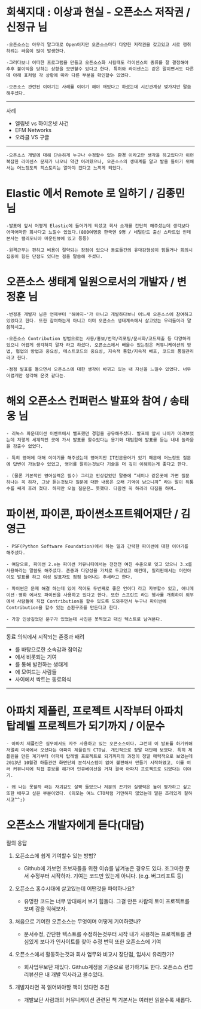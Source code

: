 # 회색지대 : 이상과 현실 - 오픈소스 저작권 / 신정규 님

    -오픈소스는 아무리 말그대로 Open이지만 오픈소스마다 다양한 저작권을 갖고있고 서로 쟁취하려는 싸움이 많이 발생한다.

    -그러다보니 어떠한 프로그램을 만들고 오픈소스화 시킬때도 라이센스의 종류를 잘 결정해야 추후 불이익을 당하는 상황을 모면할수 있다고 한다. 특허와 라이센스는 같은 말이면서도 다른데 아래 표처럼 각 상황에 따라 다른 부분을 확인할수 있었다.

    -오픈소스 관련된 이야기는 사례를 이야기 해야 재밌다고 하셨는데 시간관계상 몇가지만 말씀해주셨다.

--- 
사례
* 엘림넷 vs 하이온넷 사건
* EFM Networks
* 오라클 VS 구글  

---

    -오픈소스 개발에 대해 단순하게 누구나 수정할수 있는 환경 이라고만 생각을 하고있다가 이런 복잡한 라이센스 문제가 나오니 약간 어려웠으나, 오픈소스의 생태계를 알고 발을 들이기 위해서는 어느정도의 히스토리는 알아야 겠다고 느끼게 되었다.

# Elastic 에서 Remote 로 일하기 / 김종민 님

    -발표에 앞서 어떻게 Elastic에 들어가게 되셨고 회사 소개를 간단히 해주셨는데 생각보다 어마어마한 회사다고 느낄수 있었다.(800여명중 한국엔 9명 / 네덜란드 출신 스타트업 인데 본사는 캘리포니아 마운틴뷰에 있고 등등)

    -원격근무는 편하고 비용이 절약되는 장점이 있으나 동료들간의 유대감형성이 힘들거나 회의시 집중이 힘든 단점도 있다는 점을 말씀해 주셨다.

# 오픈소스 생태계 일원으로서의 개발자 / 변정훈 님

    -변정훈 개발자 님은 언제부터 '해야지~'가 아니고 개발하다보니 어느새 오픈소스에 참여하고 있었다고 한다. 또한 참여하는게 아니고 이미 오픈소스 생태계속에서 살고있는 우리들이라 말씀하시고, 

    -오픈소스 Contribution 방법으로는 사용/홍보/번역/리포팅/문서화/코드제출 등 다양하게 있으니 어렵게 생각하지 말자 라고 하셨다. 오픈소스에서 배울수 있는점은 커뮤니케이션의 방법, 협업의 방법과 중요성, 테스트코드의 중요성, 지속적 통합/지속적 배포, 코드의 품질관리 라고 한다.
    
    -점점 발표를 들으면서 오픈소스에 대한 생각이 바뀌고 있는 내 자신을 느낄수 있었다. 너무 어렵게만 생각해 온것 같다는.

# 해외 오픈소스 컨퍼런스 발표와 참여 / 송태웅 님

    - 리눅스 파운데이션 이벤트에서 밸표했던 경험을 공유해주셨다. 발표에 앞서 나이가 어려보였는데 저렇게 세계적인 곳에 가서 발표를 할수있다는 용기와 대범함에 발표를 듣는 내내 놀라움을 감출수 없었다.

    - 특히 영어에 대해 이야기를 해주셨는데 영어지만 IT전문용어가 있기 때문에 어느정도 질문에 답변이 가능할수 있었고, 영어를 잘하는것보다 기술을 더 깊이 이해하는게 좋다고 한다.
    
    - (물론 기본적인 영어실력은 필수) 그리고 인상깊었던 말중에 “세미나 같은곳에 가면 질문 하나는 꼭 하자, 그냥 듣는것보다 질문에 대한 내용은 오래 기억이 남으니까” 라는 말이 뒤통수를 쌔게 후려 쳤다. 하지만 오늘 질문은… 못했다. 다음엔 꼭 하리라 다짐을 하며…

# 파이썬, 파이콘, 파이썬소프트웨어재단 / 김영근

    - PSF(Python Software Foundation)에서 하는 일과 간략한 파이썬에 대한 이야기를 해주셨다.

    - 여담으로, 파이썬 2.x는 파이썬 커뮤니티에서는 전전전 여친 수준으로 잊고 있으니 3.x를 사용하라는 말씀도 해주셨다. 존중과 다양성을 가치로 두고있고 예컨데, 필리핀에서는 어린아이도 발표를 하고 여성 발표자도 점점 늘어나는 추세라고 한다. 
    
    - 파이썬은 문제 해결 하는데 있어 적어도 두번째로 좋은 언어다 라고 자부할수 있고, 애니메이션ㆍ영화 에서도 파이썬을 사용하고 있다고 한다. 또한 스프린트 라는 행사를 개최하여 외부에서 사람들이 직접 Contribution을 할수 있도록 도와주면서 누구나 파이썬에 Contribution을 할수 있는 순환구조를 만든다고 한다.

    - 가장 인상깊었던 문구가 있었는데 사진은 못찍었고 대신 텍스트로 남겨본다.

---

동료 의식에서 시작되는 존중과 배려
- 를 바탕으로한 소속감과 참여감
- 에서 비롯되는 기여
- 를 통해 발전하는 생태계
- 에 모여드는 사람들
- 사이에서 싹트는 동료의식

---
# 아파치 제플린, 프로젝트 시작부터 아파치 탑레벨 프로젝트가 되기까지 / 이문수

    - 아파치 제플린은 실무에서도 자주 사용하고 있는 오픈소스이다. 그런데 이 발표를 하기위해 저멀리 미국에서 오셨다는 아파치 제플린의 CTO님. 개인적으로 정말 대단해 보였다. 특히 제플린을 만든 계기부터 아파치 탑레벨 프로젝트로 되기까지의 과정이 정말 매력적으로 보였는데 2013년 10월경 하둡관련 화면단의 분석시스템이 없어 불편해서 만들기 시작하였고, 이를 여러 커뮤니티에 직접 홍보를 해가며 인큐베이션을 거쳐 결국 아파치 프로젝트로 되었다는 이야기.

    - 왜 나는 못할까 라는 자괴감도 살짝 들었으나 저분의 끈기와 실행력은 높이 평가하고 싶고 또한 배우고 싶은 부분이였다. (외모는 여느 CTO처럼 거만하지 않았는데 말은 조리있게 잘하시고^^;)

# 오픈소스 개발자에게 듣다(대담)
질의 응답

1. 오픈소스에 쉽게 기여할수 있는 방법?

    - Github에 가보면 초보자들을 위한 이슈를 남겨놓은 경우도 있다. 조그마한 문서 수정부터 시작하자.
    기여는 코드만 있는게 아니다. (e.g. 버그리포트 등)
2. 오픈소스 홍수시대에 살고있는데 어떤것을 파야하나요?

    - 유명한 코드는 너무 방대해서 보기 힘들다. 그걸 만든 사람의 토이 프로젝트를 보며 감을 익혀보자.

3. 처음으로 기여한 오픈소스는 무엇이며 어떻게 기여하였나?

    - 문서수정, 간단한 텍스트를 수정하는것부터 시작
    내가 사용하는 프로젝트를 관심있게 보다가 인사이트를 찾아 수정 번역 또한 오픈소스에 기여

4. 오픈소스에서 활동하는것과 회사 업무와 비교시 장단점, 입사시 유리한가?

    - 회사업무보단 재밌다. Github계정을 기준으로 평가하기도 한다.
    오픈소스 컨튜리뷰션은 내 개발 역사라고 볼수있다.

5. 개발자라면 꼭 읽어봐야할 책이 있다면 추천

    - 개발보단 사람과의 커뮤니케이션 관련된 책
    기본서는 여러번 읽을수록 새롭다.